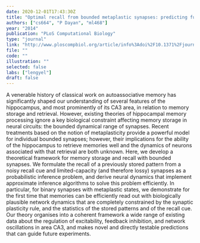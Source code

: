 ```yaml
---
date: 2020-12-01T17:43:30Z
title: "Optimal recall from bounded metaplastic synapses: predicting functional adaptations in hippocampal area CA3"
authors: ["cs664", "P Dayan", "ml468"]
year: "2014"
publication: "PLoS Computational Biology"
type: "journal"
link: "http://www.ploscompbiol.org/article/info%3Adoi%2F10.1371%2Fjournal.pcbi.1003489"
file: "" 
code: "" 
illustration: "" 
selected: false 
labs: ["lengyel"] 
draft: false
---
```


<!-- Abstract here please (you can use Markdown) -->

A venerable history of classical work on autoassociative memory has
significantly shaped our understanding of several features of the hippocampus,
and most prominently of its CA3 area, in relation to memory storage and
retrieval. However, existing theories of hippocampal memory processing ignore a
key biological constraint affecting memory storage in neural circuits: the
bounded dynamical range of synapses. Recent treatments based on the notion of
metaplasticity provide a powerful model for individual bounded synapses;
however, their implications for the ability of the hippocampus to retrieve
memories well and the dynamics of neurons associated with that retrieval are
both unknown. Here, we develop a theoretical framework for memory storage and
recall with bounded synapses. We formulate the recall of a previously stored
pattern from a noisy recall cue and limited-capacity (and therefore lossy)
synapses as a probabilistic inference problem, and derive neural dynamics that
implement approximate inference algorithms to solve this problem efficiently.
In particular, for binary synapses with metaplastic states, we demonstrate for
the first time that memories can be efficiently read out with biologically
plausible network dynamics that are completely constrained by the synaptic
plasticity rule, and the statistics of the stored patterns and of the recall
cue. Our theory organises into a coherent framework a wide range of existing
data about the regulation of excitability, feedback inhibition, and network
oscillations in area CA3, and makes novel and directly testable predictions
that can guide future experiments.


